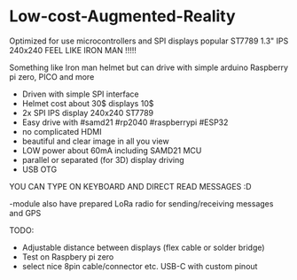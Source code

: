 # Low-cost-Augmented-Reality
Optimized for use microcontrollers and SPI displays popular ST7789 1.3" IPS 240x240 FEEL LIKE IRON MAN !!!!!


Something like Iron man helmet but can drive with simple arduino
Raspberry pi zero, PICO and more

- Driven with simple SPI interface
- Helmet cost about 30$ displays 10$
- 2x SPI IPS display 240x240 ST7789
- Easy drive with #samd21 #rp2040 #raspberrypi #ESP32
- no complicated HDMI
- beautiful and clear image in all you view
- LOW power about 60mA including SAMD21 MCU
- parallel or separated (for 3D) display driving
- USB OTG

YOU CAN TYPE ON KEYBOARD AND DIRECT READ MESSAGES :D

-module also have prepared LoRa radio for sending/receiving messages and GPS

TODO:
- Adjustable distance between displays (flex cable or solder bridge)
- Test on Raspbery pi zero
- select nice 8pin cable/connector etc. USB-C with custom pinout

